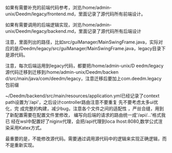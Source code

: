 如果有需要补充的前端代码参考，浏览/home/admin-unix/Deedm/legacy/frontend.md，里面记录了源代码所有前端设计。

如果有需要调用的后端逻辑实现，浏览/home/admin-unix/Deedm/legacy/backend.md，里面记录了源代码所有后端设计

注意，里面列出的路径，比如src/guiManager/MainSwingFrame.java，实际对应的是/Deedm/legacy/src/guiManager/MainSwingFrame.java，legacy目录下是源代码。

注意，每次后端运用到legacy代码，都要把/home/admin-unix/D
eedm/legacy源代码迁移到迁移到/home/admin-unix/Deedm/backen
d/src/main/java/com/deedm/legacy，注意迁移后要加上com.deedm.legacy 包前缀

~/Deedm/backend/src/main/resources/application.yml已经记录了context path设置为'/api'，之后设计controller路由注意不要重复
先不要考虑太多ui优化，完
  成完整的构建，减少bug，注意各个文件之间的适配性
  ，严丝合缝，用到了新配置需要在配置文件里修改，
  编写向后端的请求的路由统一成'/api/...'格式我已
  经在wsl中配置好了niginx代理，会把/api代理到loca
  lhost:8080,数学公式渲染采用Katex方式。


最重要的是，不能修改源代码。需要通过调用源代码中的逻辑来实现正确逻辑，而不是重新实现。